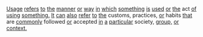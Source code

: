 [Usage](./usage.md) [refers](./refers.md) [to](./to.md) [the](./the.md) [manner](./manner.md) [or](./or.md) [way](./way.md) [in](./in.md) [which](./which.md) [something](./something.md) [is](./is.md) [used](./used.md) [or](./or.md) [the](./the.md) act [of](./of.md) [using](./using.md) [something.](./something.md) [It](./it.md) [can](./can.md) [also](./also.md) [refer](./refer.md) [to](./to.md) [the](./the.md) customs, practices, [or](./or.md) habits [that](./that.md) are [commonly](./commonly.md) followed [or](./or.md) accepted [in](./in.md) [a](./a.md) [particular](./particular.md) society, [group,](./group.md) [or](./or.md) [context.](./context.md)